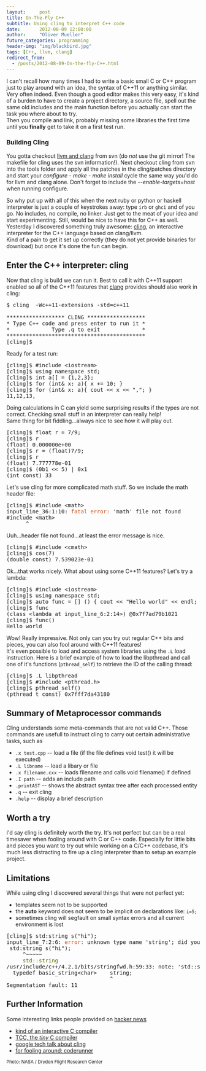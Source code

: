 ```yaml
---
layout:     post
title: On-The-Fly C++
subtitle: Using cling to interpret C++ code
date:       2012-08-09 12:00:00
author:     "Oliver Mueller"
future_categories: programming
header-img: "img/blackbird.jpg"
tags: [C++, llvm, clang]
redirect_from:
  - /posts/2012-08-09-On-the-fly-C++.html
---
```


I can't recall how many times I had to write a basic small C or C++ program just to play around with an idea, the syntax of C++11 or anything similar. Very often indeed. Even though a good editor makes this very easy, it's kind of a burden to have to create a project directory, a source file, spell out the same old includes and the main function before you actually can start the task you where about to try.    
Then you compile and link, probably missing some libraries the first time until you __finally__ get to take it on a first test run.  

<div class="jumbotron">

<h3>Building Cling</h3>

You gotta checkout <a href="http://clang.llvm.org/get_started.html">llvm and clang</a> from svn (do <em>not</em> use the git mirror!
The makefile for cling uses the svn information!). Next checkout cling from svn into the tools folder and apply all the patches in
the cling/patches directory and start your <em>configure - make - make install</em> cycle the same way you'd do for llvm and clang alone.
Don't forget to include the <em>--enable-targets=host</em> when running configure.

</div>

So why put up with all of this when the next ruby or python or haskell interpreter is just a couple of keystrokes away: type `irb` or `ghci` and of you go. No includes, no compile, no linker. Just get to the meat of your idea and start experimenting. Still, would be nice to have this for C++ as well.  
Yesterday I discovered something truly awesome: [cling](http://root.cern.ch/drupal/content/cling), an interactive interpreter for the C++ language based on clang/llvm.  
Kind of a pain to get it set up correctly (they do not yet provide binaries for download) but once it's done the fun can begin.

## Enter the C++ interpreter: cling

Now that cling is build we can run it. Best to call it with C++11 support enabled so all of the C++11 features that [clang](http://clang.llvm.org/) provides should also work in cling:

<pre class="terminal">
$ cling  -Wc++11-extensions -std=c++11

****************** CLING ******************
* Type C++ code and press enter to run it *
*             Type .q to exit             *
*******************************************
<span class="prompt">[cling]</span>$
</pre>

Ready for a test run:

<pre class="terminal">
<span class="prompt">[cling]</span>$ #include &lt;iostream&gt;
<span class="prompt">[cling]</span>$ using namespace std;
<span class="prompt">[cling]</span>$ int a[] = {1,2,3};
<span class="prompt">[cling]</span>$ for (int& x: a){ x += 10; }
<span class="prompt">[cling]</span>$ for (int& x: a){ cout << x << ","; }
11,12,13,
</pre>

Doing calculations in C can yield some surprising results if the types are not correct. Checking small stuff in an interpreter can really help!  
Same thing for bit fiddling...always nice to see how it will play out.

<pre class="terminal">
<span class="prompt">[cling]</span>$ float r = 7/9;
<span class="prompt">[cling]</span>$ r
(float) 0.000000e+00
<span class="prompt">[cling]</span>$ r = (float)7/9;
<span class="prompt">[cling]</span>$ r
(float) 7.777778e-01
<span class="prompt">[cling]</span>$ (0b1 << 5) | 0x1
(int const) 33
</pre>

Let's use cling for more complicated math stuff. So we include the math header file:

<pre class="terminal">
<span class="prompt">[cling]</span>$ #include &lt;math&gt;
input_line_36:1:10: <span style="color: #cb4b15;">fatal error:</span> 'math' file not found
#include &lt;math&gt;
      ^
</pre>

Uuh...header file not found...at least the error message is nice.

<pre class="terminal">
<span class="prompt">[cling]</span>$ #include &lt;cmath&gt;
<span class="prompt">[cling]</span>$ cos(7)
(double const) 7.539023e-01
</pre>

Ok...that works nicely. What about using some C++11 features? Let's try a lambda:

<pre class="terminal">
<span class="prompt">[cling]</span>$ #include &lt;iostream&gt;
<span class="prompt">[cling]</span>$ using namespace std;
<span class="prompt">[cling]</span>$ auto func = [] () { cout << "Hello world" << endl; };
<span class="prompt">[cling]</span>$ func
(class &lt;lambda at input_line_6:2:14&gt;) @0x7f7ad79b1021
<span class="prompt">[cling]</span>$ func()
Hello world
</pre>

Wow! Really impressive. Not only can you try out regular C++ bits and pieces, you can also fool around with C++11 features!  
It's even possible to load and access system libraries using the `.L` load instruction. Here is a brief example of how to load the libpthread and call one of it's functions (`pthread_self`) to retrieve the ID of the calling thread:

<pre class="terminal">
<span class="prompt">[cling]</span>$ .L libpthread
<span class="prompt">[cling]</span>$ #include &lt;pthread.h&gt;
<span class="prompt">[cling]</span>$ pthread_self()
(pthread_t const) 0x7fff7da43180
</pre>


## Summary of Metaprocessor commands

Cling understands some meta-commands that are not valid C++. Those commands are usefull to instruct cling to carry out certain administrative tasks, such as

* `.x test.cpp` -- load a file (if the file defines void test() it will be executed)
* `.L libname` -- load a libary or file
* `.x filename.cxx` -- loads filename and calls void filename() if defined
* `.I path` -- adds an include path
* `.printAST` -- shows the abstract syntax tree after each processed entity
* `.q` -- exit cling
* `.help` -- display a brief description

## Worth a try

I'd say cling is definitely worth the try. It's not perfect but can be a real timesaver when fooling around with C or C++ code. Especially for little bits and pieces you want to try out while working on a C/C++ codebase, it's much less distracting to fire up a cling interpreter than to setup an example project.

## Limitations

While using cling I discovered several things that were not perfect yet:

* templates seem not to be supported
* the **auto** keyword does not seem to be implicit on declarations like: `i=5;`
* sometimes cling will segfault on small syntax errors and all current environment is lost

<pre class="terminal">
<span class="prompt">[cling]</span>$ std:string s("hi");
input_line_7:2:6: <span style="color: #cb4b15;">error:</span> unknown type name 'string'; did you mean 'std::string'?
 std:string s("hi");
     ^~~~~~
     <span style="color: #637204;">std::string</span>
/usr/include/c++/4.2.1/bits/stringfwd.h:59:33: note: 'std::string' declared here
  typedef basic_string&lt;char&gt;    string;
                                ^
Segmentation fault: 11
</pre>


## Further Information

Some interesting links people provided on [hacker news](http://news.ycombinator.com/item?id=4373334)

* [kind of an interactive C compiler](https://docs.google.com/viewer?url=http%3A%2F%2Fwww.bitsavers.org%2Fpdf%2Fsymbolics%2Fsoftware%2Fgenera_8%2FUser_s_Guide_to_Symbolics_C.pdf)
* [TCC, the *tiny* C compiler](http://bellard.org/tcc/)
* [google tech talk about cling](http://www.youtube.com/watch?v=f9Xfh8pv3Fs)
* [for fooling around: coderunner](http://krillapps.com/coderunner/)

<small>Photo: NASA / Dryden Flight Research Center</small>
